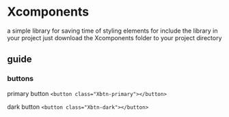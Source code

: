 # Xcomponents
a simple library for saving time of styling elements
for include the library in your project just download the Xcomponents folder to your project directory

## guide


### buttons
primary button
	`<button class="Xbtn-primary"></button>`
	
dark button
        `<button class="Xbtn-dark"></button>`

